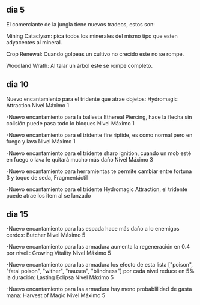 ## dia 5
El comerciante de la jungla tiene nuevos tradeos, estos son:

Mining Cataclysm: pica todos los minerales del mismo tipo que esten adyacentes al mineral.

Crop Renewal: Cuando golpeas un cultivo no crecido este no se rompe.

Woodland Wrath: Al talar un árbol este se rompe completo.

## dia 10
Nuevo encantamiento para el tridente que atrae objetos: Hydromagic Attraction Nivel Máximo 1

-Nuevo encantamiento para la ballesta Ethereal Piercing, hace la flecha sin colisión puede pasa todo lo bloques Nivel Máximo 1

-Nuevo encantamiento para el tridente fire riptide, es como normal pero en fuego y lava Nivel Máximo 1

-Nuevo encantamiento para el tridente sharp ignition, cuando un mob esté en fuego o lava le quitará mucho más daño Nivel Máximo 3

-Nuevo encantamiento para herramientas te permite cambiar entre fortuna 3 y toque de seda, Fragmentáctil

-Nuevo encantamiento para el tridente Hydromagic Attraction, el tridente puede atrae los item al se lanzado

## dia 15
-Nuevo encantamiento para las espada hace más daño a lo enemigos cerdos: Butcher Nivel Máximo 5

-Nuevo encantamiento para las armadura aumenta la regeneración en 0.4 por nivel : Growing Vitality Nivel Máximo 5

-Nuevo encantamiento para las armadura los efecto de esta lista ["poison", "fatal poison", "wither", "nausea", "blindness"] por cada nivel reduce en 5% la duración: Lasting Eclipsa Nivel Máximo 5 

-Nuevo encantamiento para las armadura hay meno probablilidad de gasta mana: Harvest of Magic Nivel Máximo 5 
